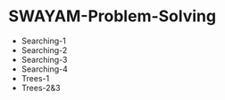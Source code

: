 # SWAYAM-Problem-Solving
- Searching-1
- Searching-2
- Searching-3
- Searching-4
- Trees-1
- Trees-2&3
